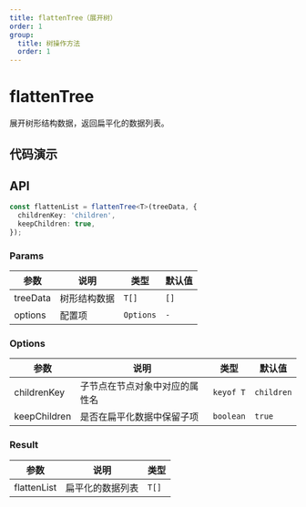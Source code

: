 ```yaml
---
title: flattenTree（展开树）
order: 1
group:
  title: 树操作方法
  order: 1
---
```


# flattenTree

展开树形结构数据，返回扁平化的数据列表。

## 代码演示

<code src="./demo/demo1.tsx"></code>

## API

```typescript
const flattenList = flattenTree<T>(treeData, {
  childrenKey: 'children',
  keepChildren: true,
});
```

### Params

| 参数     | 说明         | 类型      | 默认值 |
| -------- | ------------ | --------- | ------ |
| treeData | 树形结构数据 | `T[]`     | `[]`   |
| options  | 配置项       | `Options` | `-`    |

### Options

| 参数         | 说明                           | 类型      | 默认值     |
| ------------ | ------------------------------ | --------- | ---------- |
| childrenKey  | 子节点在节点对象中对应的属性名 | `keyof T` | `children` |
| keepChildren | 是否在扁平化数据中保留子项     | `boolean` | `true`     |

### Result

| 参数        | 说明             | 类型  |
| ----------- | ---------------- | ----- |
| flattenList | 扁平化的数据列表 | `T[]` |
